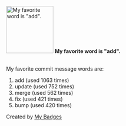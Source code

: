<img src="https://my-badges.github.io/my-badges/favorite-word.png" alt="My favorite word is &quot;add&quot;." title="My favorite word is &quot;add&quot;." width="128">
<strong>My favorite word is &quot;add&quot;.</strong>
<br><br>

My favorite commit message words are:

1. add (used 1063 times)
2. update (used 752 times)
3. merge (used 562 times)
4. fix (used 421 times)
5. bump (used 420 times)


Created by <a href="https://github.com/my-badges/my-badges">My Badges</a>